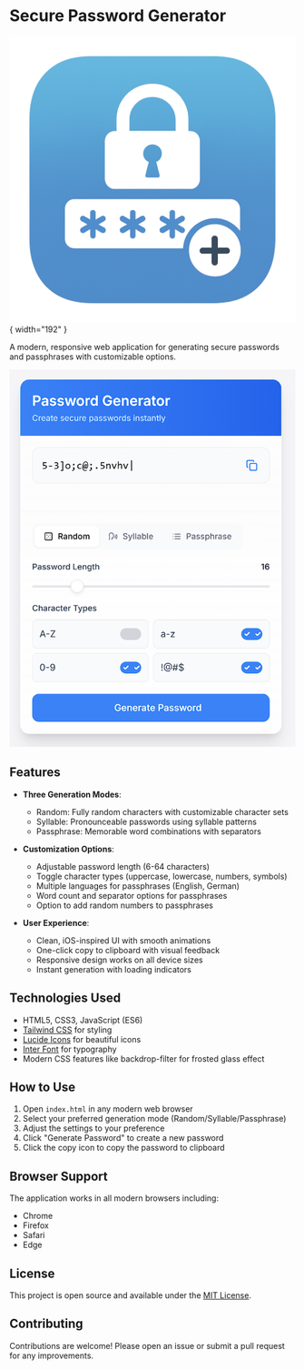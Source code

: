 # Secure Password Generator

![Secure Password Generator Logo](logo.png){ width="192" }

A modern, responsive web application for generating secure passwords and passphrases with customizable options.

![Password Generator Screenshot](screenshot.png)

## Features

- **Three Generation Modes**:
  - Random: Fully random characters with customizable character sets
  - Syllable: Pronounceable passwords using syllable patterns
  - Passphrase: Memorable word combinations with separators

- **Customization Options**:
  - Adjustable password length (6-64 characters)
  - Toggle character types (uppercase, lowercase, numbers, symbols)
  - Multiple languages for passphrases (English, German)
  - Word count and separator options for passphrases
  - Option to add random numbers to passphrases

- **User Experience**:
  - Clean, iOS-inspired UI with smooth animations
  - One-click copy to clipboard with visual feedback
  - Responsive design works on all device sizes
  - Instant generation with loading indicators

## Technologies Used

- HTML5, CSS3, JavaScript (ES6)
- [Tailwind CSS](https://tailwindcss.com/) for styling
- [Lucide Icons](https://lucide.dev/) for beautiful icons
- [Inter Font](https://rsms.me/inter/) for typography
- Modern CSS features like backdrop-filter for frosted glass effect

## How to Use

1. Open `index.html` in any modern web browser
2. Select your preferred generation mode (Random/Syllable/Passphrase)
3. Adjust the settings to your preference
4. Click "Generate Password" to create a new password
5. Click the copy icon to copy the password to clipboard

## Browser Support

The application works in all modern browsers including:
- Chrome
- Firefox
- Safari
- Edge

## License

This project is open source and available under the [MIT License](LICENSE).

## Contributing

Contributions are welcome! Please open an issue or submit a pull request for any improvements.
